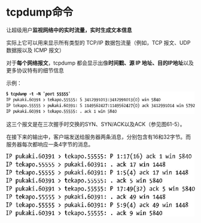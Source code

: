 # tcpdump命令

让超级用户**监视网络中的实时流量，实时生成文本信息**

实际上它可以用来显示所有类型的 TCP/IP 数据包流量（例如，TCP 报文、UDP 数据报以及 ICMP 报文）

对于**每个网络报文**，tcpdump 都会显示出像**时间戳、源 IP 地址、目的IP地址**以及更多协议特有的细节信息

示例：

![](../.gitbook/assets/image01577.jpg)

这三个报文是在三次握手时交换的SYN、SYN/ACK以及ACK（参见图61-5）。

在接下来的输出中，客户端发送给服务器两条消息，分别包含有16和32字节。而服务器每次都响应一条4字节的消息。

![](../.gitbook/assets/image01578.jpg)

